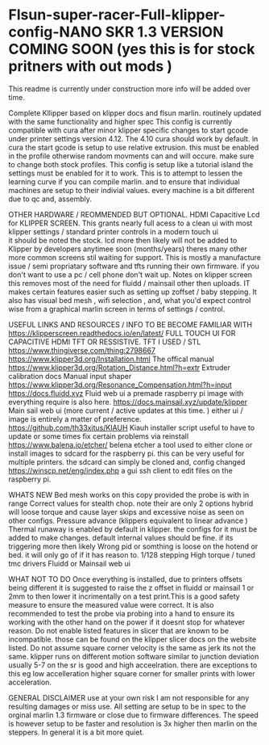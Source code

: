 # Flsun-super-racer-Full-klipper-config-NANO SKR 1.3 VERSION COMING SOON (yes this is for stock pritners with out mods ) 
  This readme is currently under construction more info will be added over time.

Complete Kllipper based on klipper docs and flsun marlin. routinely updated with the same functionality and higher spec 
 This config is currently compatible with cura after minor klipper specific changes to start gcode under printer settings version 4.12. The 4.10 cura should work by default.
in cura the start gcode is setup to use relative extrusion. this must be enabled in the profile otherwise random movments can and will occure. make sure to change both stock   profiles. This config is setup like a tutorial island the settings must be enabled for it to work. This is to attempt to lessen the learning curve if you can compile marlin. and to ensure that individual machines are setup to their indivial values. every machine is a bit different due to qc and, assembly. 
 
 OTHER HARDWARE / REOMMENDED BUT OPTIONAL.
  HDMI Capacitive Lcd for KLIPPER SCREEN. This grants nearly full acess to a clean ui with most klipper settings / standard printer controls in a modern touch ui  
it should be noted the stock. lcd more then likely will not be added to Klipper by developers anytimee soon (months/years) theres many other more common screens 
stil waiting for support. This is mostly a manufacture issue / semi propriatary software and tfts running their own firmware. if you don't want to use a pc / cell phone don't    wait up. Notes on klipper screen this removes most of the need for fluidd / mainsail other then uploads. IT makes certain features easier such as setting up zoffset / baby stepping. It also has visual bed mesh , wifi selection , and, what you'd expect control wise from a graphical marlin screen in terms of settings / control. 
 
USEFUL LINKS AND RESOURCES / INFO TO BE BECOME FAMILIAR WITH
https://klipperscreen.readthedocs.io/en/latest/ FULL TOUCH UI FOR CAPACITIVE HDMI TFT OR RESSISTIVE. TFT I USED / STL https://www.thingiverse.com/thing:2798667
https://www.klipper3d.org/Installation.html The offical manual 
https://www.klipper3d.org/Rotation_Distance.html?h=extr Extruder calibration docs 
Manual input shaper https://www.klipper3d.org/Resonance_Compensation.html?h=input
https://docs.fluidd.xyz Fluid web ui a premade raspberry pi image with everything require is also here. 
https://docs.mainsail.xyz/update/klipper Main sail web ui (more current / active updates at this time. ) either ui / image is entirely a matter of preference. 
https://github.com/th33xitus/KIAUH Kiauh installer script useful to have to update or some times fix certain problems via reinstall 
https://www.balena.io/etcher/ belena etcher a tool used to either clone or install images to sdcard for the raspberry pi. this can be very useful for multiple printers. the sdcard can simply be cloned and, config changed 
https://winscp.net/eng/index.php a gui ssh client to edit files on the raspberry pi. 

 WHATS NEW 
Bed mesh works on this copy provided the probe is with in range 
Correct values for stealth chop. note their are only 2 options hybrid will loose torque and cause layer skips and excessive noise as seen on other configs. 
Pressure advance (klippers equivalent to linear advance ) 
Thermal runaway is enabled by default in klipper. the configs for it must be added to make changes. default internal values should be fine. if its triggering more then likely Wrong pid or somthing is loose on the hotend or bed. it will only go of if it has reason to. 
1/128 stepping 
High torque / tuned tmc drivers 
Fluidd or Mainsail web ui 

WHAT NOT TO DO 
 Once everything is installed, due to printers offsets being different it is suggested  to raise the z offset in fluidd or mainsail 1 or 2mm to then lower it incrimentally on a test print.This is a good safety measure  to ensure the measured value were correct. It is also recommended to test the probe via probing into a hand to ensure its working with the other hand on the power if it doesnt stop for whatever reason. 
 Do not enable listed features in slicer that are known to be incompatible. those can be found on the klipper slicer docs on the website listed. 
 Do not assume square corner velocity is the same as jerk its not the same. klipper runs on different motion software similar to junction deviation usually 5-7 on the sr is good and high acceelration. there are exceptions to this eg low accelleration  higher square corner for smaller prints with lower acceleration. 

GENERAL DISCLAIMER use at your own risk I am not responsible for any resulting damages or miss use. All setting are setup to be in spec to the orginal marlin 1.3 firmware or close due to firmware differences. The speed is however setup to be faster and resolution is 3x higher then  marlin on the steppers. In general it is a bit more quiet.


